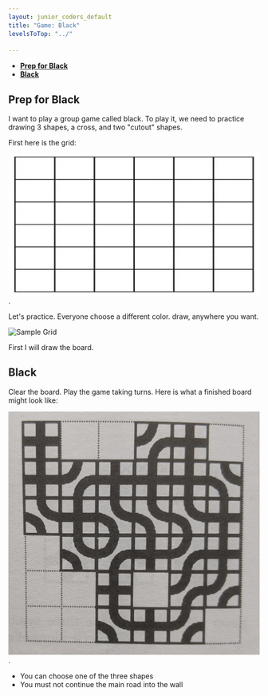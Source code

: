 ```yaml
---
layout: junior_coders_default
title: "Game: Black"
levelsToTop: "../"

---
```

* [**Prep for Black**](#prep-for-black)
* [**Black**](#black)


## **Prep for Black**

I want to play a group game called black. To play it, we need to practice drawing 3 shapes, a cross, and two "cutout" shapes.

First here is the grid:

![share the grid](./images/gameBlackImages/jc_a_gameBlack.gridForBlack.jpg).

Let's practice. Everyone choose a different color. draw, anywhere you want. 

![Sample Grid](../teacher_notes/jc_a_003_MVIMG_20200406_121950.jpg "Sample Grid")

First I will draw the board.

## **Black**

Clear the board. Play the game taking turns.
Here is what a finished board might look like:

![look like](./images/gameBlackImages/jc_a_005_gameBlack.completeBoard.jpg).

* You can choose one of the three shapes
* You must not continue the main road into the wall

